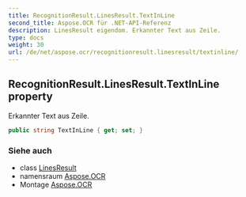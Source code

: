 ```yaml
---
title: RecognitionResult.LinesResult.TextInLine
second_title: Aspose.OCR für .NET-API-Referenz
description: LinesResult eigendom. Erkannter Text aus Zeile.
type: docs
weight: 30
url: /de/net/aspose.ocr/recognitionresult.linesresult/textinline/
---
```

## RecognitionResult.LinesResult.TextInLine property

Erkannter Text aus Zeile.

```csharp
public string TextInLine { get; set; }
```

### Siehe auch

* class [LinesResult](../)
* namensraum [Aspose.OCR](../../recognitionresult.linesresult/)
* Montage [Aspose.OCR](../../../)


